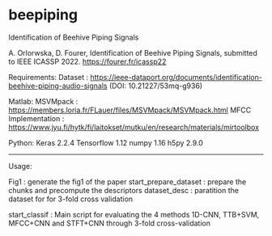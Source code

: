 # beepiping
Identification of Beehive Piping Signals

A. Orlorwska, D. Fourer, Identification of Beehive Piping Signals, submitted to IEEE ICASSP 2022.
https://fourer.fr/icassp22

Requirements:
Dataset : https://ieee-dataport.org/documents/identification-beehive-piping-audio-signals  (DOI: 10.21227/53mq-g936)

Matlab:
MSVMpack : https://members.loria.fr/FLauer/files/MSVMpack/MSVMpack.html
MFCC Implementation : https://www.jyu.fi/hytk/fi/laitokset/mutku/en/research/materials/mirtoolbox

Python:
Keras 2.2.4
Tensorflow 1.12
numpy 1.16
h5py 2.9.0

----------
Usage:

Fig1 : generate the fig1 of the paper
start_prepare_dataset : prepare the chunks and precompute the descriptors
dataset_desc : paratition the dataset for for 3-fold cross validation

start_classif : Main script for evaluating the 4 methods 1D-CNN, TTB+SVM, MFCC+CNN and STFT+CNN through 3-fold cross-validation

